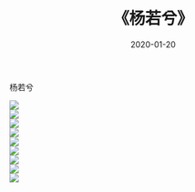 ﻿---
layout: post
title:  《杨若兮》
date:   2020-01-20
img: http://img.660000.xyz/Sharelink/壁纸/明星魅力/华人明星/杨若兮/000.jpg
categories: [美女, 清纯, 唯美]
---

杨若兮

 ![](http://img.660000.xyz/Sharelink/壁纸/明星魅力/华人明星/杨若兮/001.jpg) <br>![](http://img.660000.xyz/Sharelink/壁纸/明星魅力/华人明星/杨若兮/002.jpg) <br>![](http://img.660000.xyz/Sharelink/壁纸/明星魅力/华人明星/杨若兮/003.jpg) <br>![](http://img.660000.xyz/Sharelink/壁纸/明星魅力/华人明星/杨若兮/004.jpg) <br>![](http://img.660000.xyz/Sharelink/壁纸/明星魅力/华人明星/杨若兮/005.jpg) <br>![](http://img.660000.xyz/Sharelink/壁纸/明星魅力/华人明星/杨若兮/006.jpg) <br>![](http://img.660000.xyz/Sharelink/壁纸/明星魅力/华人明星/杨若兮/007.jpg) <br>![](http://img.660000.xyz/Sharelink/壁纸/明星魅力/华人明星/杨若兮/008.jpg) <br>![](http://img.660000.xyz/Sharelink/壁纸/明星魅力/华人明星/杨若兮/009.jpg) <br>